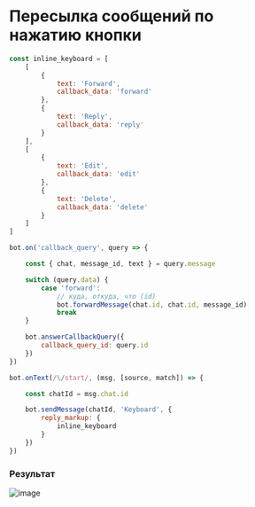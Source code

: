 # Пересылка сообщений по нажатию кнопки

```javascript
const inline_keyboard = [
    [
        {
            text: 'Forward',
            callback_data: 'forward'
        },
        {
            text: 'Reply',
            callback_data: 'reply'
        }
    ],
    [
        {
            text: 'Edit',
            callback_data: 'edit'
        },
        {
            text: 'Delete',
            callback_data: 'delete'
        }
    ]
]

bot.on('callback_query', query => {

    const { chat, message_id, text } = query.message

    switch (query.data) {
        case 'forward':
            // куда, откуда, что (id)
            bot.forwardMessage(chat.id, chat.id, message_id)
            break
    }

    bot.answerCallbackQuery({
        callback_query_id: query.id
    })
})

bot.onText(/\/start/, (msg, [source, match]) => {

    const chatId = msg.chat.id

    bot.sendMessage(chatId, 'Keyboard', {
        reply_markup: {
            inline_keyboard
        }
    })
})
```

### Результат

![image](https://user-images.githubusercontent.com/79378855/117831457-426c9300-b27d-11eb-8d3e-b9c60f5263bd.png)

